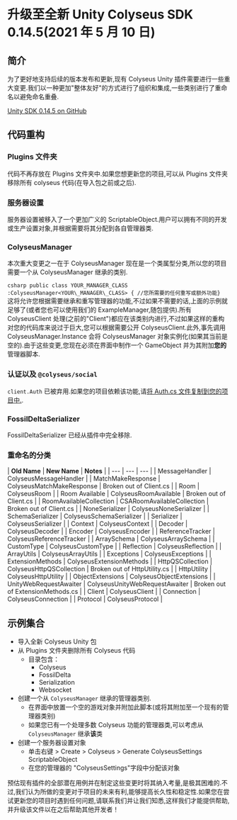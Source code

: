 # 升级至全新 Unity Colyseus SDK 0.14.5(2021 年 5 月 10 日)

## 简介

为了更好地支持后续的版本发布和更新,现有 Colyseus Unity 插件需要进行一些重大变更.我们以一种更加"整体友好"的方式进行了组织和集成,一些类别进行了重命名以避免命名重叠.

[Unity SDK 0.14.5 on GitHub](https://github.com/colyseus/colyseus-unity3d/releases/tag/0.14.5)

## 代码重构

### Plugins 文件夹

代码不再存放在 Plugins 文件夹中.如果您想更新您的项目,可以从 Plugins 文件夹移除所有 colyseus 代码(在导入包之前或之后).

### 服务器设置

服务器设置被移入了一个更加广义的 ScriptableObject.用户可以拥有不同的开发或生产设置对象,并根据需要将其分配到各自管理器类.

### ColyseusManager

本次重大变更之一在于 ColyseusManager 现在是一个类属型分类,所以您的项目需要一个从 ColyseusManager 继承的类别.

```csharp public class YOUR_MANAGER_CLASS :ColyseusManager<YOUR\_MANAGER\_CLASS> { //您所需要的任何重写或额外功能} ``` 这将允许您根据需要继承和重写管理器的功能,不过如果不需要的话,上面的示例就足够了(或者您也可以使用我们的 ExampleManager,随包提供).所有 ColyseusClient 处理(之前的"Client")都应在该类别内进行,不过如果这样的重构对您的代码库来说过于巨大,您可以根据需要公开 ColyseusClient.此外,事先调用 ColyseusManager.Instance 会将 ColyseusManager 对象实例化(如果其当前是空的).由于这些变更,您现在必须在界面中制作一个 GameObject 并为其附加**您的**管理器脚本.

### 认证以及 `@colyseus/social`

`client.Auth` 已被弃用.如果您的项目依赖该功能,请[将 Auth.cs 文件复制到您的项目中.](https://github.com/colyseus/colyseus-unity3d/blob/2d54b25c1b8118191a627556d06aa14313f269f8/Assets/Plugins/Colyseus/Auth.cs).

### FossilDeltaSerializer

FossilDeltaSerializer 已经从插件中完全移除.

### 重命名的分类

| **Old Name** | **New Name** | **Notes** | | --- | --- | --- | | MessageHandler | ColyseusMessageHandler | | MatchMakeResponse | ColyseusMatchMakeResponse | Broken out of Client.cs | | Room | ColyseusRoom | | Room Available | ColyseusRoomAvailable | Broken out of Client.cs | | RoomAvailableCollection | CSARoomAvailableCollection | Broken out of Client.cs | | NoneSerializer | ColyseusNoneSerializer | | SchemaSerializer | ColyseusSchemaSerializer | | Serializer | ColyseusSerializer | | Context | ColyseusContext | | Decoder | ColyseusDecoder | | Encoder | ColyseusEncoder | | ReferenceTracker | ColyseusReferenceTracker | | ArraySchema | ColyseusArraySchema | | CustomType | ColyseusCustomType | | Reflection | ColyseusReflection | | ArrayUtils | ColyseusArrayUtils | | Exceptions | ColyseusExceptions | | ExtensionMethods | ColyseusExtensionMethods | | HttpQSCollection | ColyseusHttpQSCollection | Broken out of HttpUtility.cs | | HttpUtility | ColyseusHttpUtility | | ObjectExtensions | ColyseusObjectExtensions | | UnityWebRequestAwaiter | ColyseusUnityWebRequestAwaiter | Broken out of ExtensionMethods.cs | | Client | ColyseusClient | | Connection | ColyseusConnection | | Protocol | ColyseusProtocol |

## 示例集合

- 导入全新 Colyseus Unity 包
- 从 Plugins 文件夹删除所有 Colyseus 代码
  - 目录包含：
    - Colyseus
    - FossilDelta
    - Serialization
    - Websocket
- 创建一个从 `ColyseusManager` 继承的管理器类别.
  - 在界面中放置一个空的游戏对象并附加此脚本(或将其附加至一个现有的管理器类别)
  - 如果您已有一个处理多数 Colyseus 功能的管理器类,可以考虑从 `ColyseusManager` 继承**该**类
- 创建一个服务器设置对象
  - 单击右键 > Create > Colyseus > Generate ColyseusSettings ScriptableObject
  - 在您的管理器的 "ColyseusSettings"字段中分配该对象

预估现有插件的全部潜在用例并在制定这些变更时将其纳入考量,是极其困难的.不过,我们认为所做的变更对于项目的未来有利,能够提高长久性和稳定性.如果您在尝试更新您的项目时遇到任何问题,请联系我们并让我们知悉,这样我们才能提供帮助,并升级该文件以在之后帮助其他开发者！
